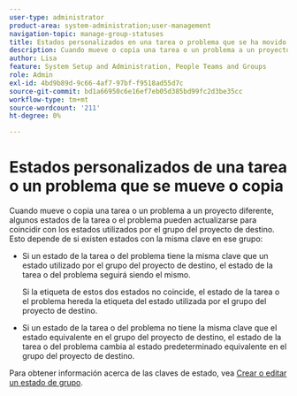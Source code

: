 ```yaml
---
user-type: administrator
product-area: system-administration;user-management
navigation-topic: manage-group-statuses
title: Estados personalizados en una tarea o problema que se ha movido o copiado
description: Cuando mueve o copia una tarea o un problema a un proyecto diferente, algunos estados de la tarea o el problema pueden actualizarse para coincidir con los estados utilizados por el grupo del proyecto de destino.
author: Lisa
feature: System Setup and Administration, People Teams and Groups
role: Admin
exl-id: 4bd9b89d-9c66-4af7-97bf-f9518ad55d7c
source-git-commit: bd1a66950c6e16ef7eb05d385bd99fc2d3be35cc
workflow-type: tm+mt
source-wordcount: '211'
ht-degree: 0%

---
```


# Estados personalizados de una tarea o un problema que se mueve o copia

Cuando mueve o copia una tarea o un problema a un proyecto diferente, algunos estados de la tarea o el problema pueden actualizarse para coincidir con los estados utilizados por el grupo del proyecto de destino. Esto depende de si existen estados con la misma clave en ese grupo:

* Si un estado de la tarea o del problema tiene la misma clave que un estado utilizado por el grupo del proyecto de destino, el estado de la tarea o del problema seguirá siendo el mismo.

  Si la etiqueta de estos dos estados no coincide, el estado de la tarea o el problema hereda la etiqueta del estado utilizada por el grupo del proyecto de destino.

* Si un estado de la tarea o del problema no tiene la misma clave que el estado equivalente en el grupo del proyecto de destino, el estado de la tarea o del problema cambia al estado predeterminado equivalente en el grupo del proyecto de destino.

Para obtener información acerca de las claves de estado, vea [Crear o editar un estado de grupo](../../../administration-and-setup/manage-groups/manage-group-statuses/create-or-edit-a-group-status.md).
